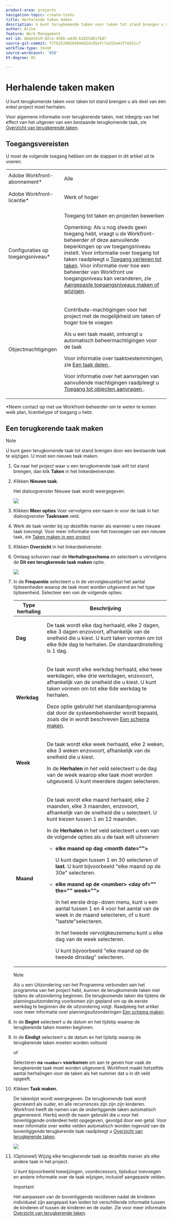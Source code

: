 ```yaml
---
product-area: projects
navigation-topic: create-tasks
title: Herhalende taken maken
description: U kunt terugkomende taken voor taken tot stand brengen u als deel van één enkel project moet herhalen.
author: Alina
feature: Work Management
exl-id: dbde5419-02ce-456b-a430-b2825d81fb87
source-git-commit: f2f825280204b56d2dc85efc7a315a4377e551c7
workflow-type: tm+mt
source-wordcount: '858'
ht-degree: 0%

---
```


# Herhalende taken maken

U kunt terugkomende taken voor taken tot stand brengen u als deel van één enkel project moet herhalen.

Voor algemene informatie over terugkerende taken, met inbegrip van het effect van het uitgeven van een bestaande terugkomende taak, zie [Overzicht van terugkerende taken](../../../manage-work/tasks/manage-tasks/recurring-tasks-overview.md).

## Toegangsvereisten

U moet de volgende toegang hebben om de stappen in dit artikel uit te voeren:

<table style="table-layout:auto"> 
 <col> 
 <col> 
 <tbody> 
  <tr> 
   <td role="rowheader">Adobe Workfront-abonnement*</td> 
   <td> <p>Alle</p> </td> 
  </tr> 
  <tr> 
   <td role="rowheader">Adobe Workfront-licentie*</td> 
   <td> <p>Werk of hoger</p> </td> 
  </tr> 
  <tr> 
   <td role="rowheader">Configuraties op toegangsniveau*</td> 
   <td> <p>Toegang tot taken en projecten bewerken</p> <p>Opmerking: Als u nog steeds geen toegang hebt, vraagt u de Workfront-beheerder of deze aanvullende beperkingen op uw toegangsniveau instelt. Voor informatie over toegang tot taken raadpleegt u <a href="../../../administration-and-setup/add-users/configure-and-grant-access/grant-access-tasks.md" class="MCXref xref">Toegang verlenen tot taken</a>. Voor informatie over hoe een beheerder van Workfront uw toegangsniveau kan veranderen, zie <a href="../../../administration-and-setup/add-users/configure-and-grant-access/create-modify-access-levels.md" class="MCXref xref">Aangepaste toegangsniveaus maken of wijzigen</a>. </p> </td> 
  </tr> 
  <tr> 
   <td role="rowheader">Objectmachtigingen</td> 
   <td> <p>Contribute-machtigingen voor het project met de mogelijkheid om taken of hoger toe te voegen</p> <p>Als u een taak maakt, ontvangt u automatisch beheermachtigingen voor de taak</p> <p> Voor informatie over taaktoestemmingen, zie <a href="../../../workfront-basics/grant-and-request-access-to-objects/share-a-task.md" class="MCXref xref">Een taak delen </a>. </p> <p>Voor informatie over het aanvragen van aanvullende machtigingen raadpleegt u <a href="../../../workfront-basics/grant-and-request-access-to-objects/request-access.md" class="MCXref xref">Toegang tot objecten aanvragen </a>.</p> </td> 
  </tr> 
 </tbody> 
</table>

&#42;Neem contact op met uw Workfront-beheerder om te weten te komen welk plan, licentietype of toegang u hebt.

## Een terugkerende taak maken

>[!NOTE]
>
>U kunt geen terugkomende taak tot stand brengen door een bestaande taak te wijzigen. U moet een nieuwe taak maken.

1. Ga naar het project waar u een terugkomende taak wilt tot stand brengen, dan klik **Taken** in het linkerdeelvenster.
1. Klikken **Nieuwe taak**.

   Het dialoogvenster Nieuwe taak wordt weergegeven.

   ![](assets/nwe-create-task-small-screen-350x272.png)

1. Klikken **Meer opties** Voer vervolgens een naam in voor de taak in het dialoogvenster **Taaknaam** veld.
1. Werk de taak verder bij op dezelfde manier als wanneer u een nieuwe taak toevoegt. Voor meer informatie over het toevoegen van een nieuwe taak, zie [Taken maken in een project](../../../manage-work/tasks/create-tasks/create-tasks-in-project.md)
1. Klikken **Overzicht** in het linkerdeelvenster.
1. Omlaag schuiven naar de **Herhalingsschema** en selecteert u vervolgens de **Dit een terugkerende taak maken** optie.

   ![](assets/recurrence-schedule-section-new-recurring-tasks-nwe-350x351.png)

1. In de **Frequentie** selecteert u in de vervolgkeuzelijst het aantal tijdseenheden waarop de taak moet worden uitgevoerd en het type tijdseenheid. Selecteer een van de volgende opties:

   <table style="table-layout:auto"> 
    <col> 
    <col> 
    <thead> 
     <tr> 
      <th>Type herhaling</th> 
      <th>Beschrijving</th> 
     </tr> 
    </thead> 
    <tbody> 
     <tr> 
      <td role="rowheader"><strong>Dag</strong> </td> 
      <td> <p>De taak wordt elke dag herhaald, elke 2 dagen, elke 3 dagen enzovoort, afhankelijk van de snelheid die u kiest. U kunt taken vormen om tot elke 6de dag te herhalen. De standaardinstelling is 1 dag. </p> </td> 
     </tr> 
     <tr> 
      <td role="rowheader"><strong>Werkdag</strong> </td> 
      <td> <p> De taak wordt elke werkdag herhaald, elke twee werkdagen, elke drie werkdagen, enzovoort, afhankelijk van de snelheid die u kiest. U kunt taken vormen om tot elke 6de werkdag te herhalen.</p> <p>Deze optie gebruikt het standaardprogramma dat door de systeembeheerder wordt bepaald, zoals die in wordt beschreven <a href="../../../administration-and-setup/set-up-workfront/configure-timesheets-schedules/create-schedules.md" class="MCXref xref">Een schema maken</a>.</p> </td> 
     </tr> 
     <tr> 
      <td role="rowheader"><strong>Week</strong> </td> 
      <td> <p> De taak wordt elke week herhaald, elke 2 weken, elke 3 weken enzovoort, afhankelijk van de snelheid die u kiest.</p> <p>In de <strong>Herhalen</strong> in het veld selecteert u de dag van de week waarop elke taak moet worden uitgevoerd. U kunt meerdere dagen selecteren. </p> </td> 
     </tr> 
     <tr> 
      <td role="rowheader"><strong>Maand</strong> </td> 
      <td> <p>De taak wordt elke maand herhaald, elke 2 maanden, elke 3 maanden, enzovoort, afhankelijk van de snelheid die u selecteert. U kunt kiezen tussen 1 en 12 maanden. </p> <p>In de <strong>Herhalen</strong> in het veld selecteert u een van de volgende opties als u de taak wilt uitvoeren:</p> 
       <ul> 
        <li> <p><strong>elke maand op dag &lt;month date=""&gt;</strong> </p> <p>U kunt dagen tussen 1 en 30 selecteren of <strong>last</strong>. U kunt bijvoorbeeld "elke maand op de 30e" selecteren. </p> </li> 
        <li> <p><strong>elke maand op de &lt;number&gt; &lt;day of="" the="" week=""&gt;</strong> </p> <p>In het eerste drop-down menu, kunt u een aantal tussen 1 en 4 voor het aantal van de week in de maand selecteren, of u kunt "laatste"selecteren. </p> <p>In het tweede vervolgkeuzemenu kunt u elke dag van de week selecteren. </p> <p>U kunt bijvoorbeeld "elke maand op de tweede dinsdag" selecteren. </p> </li> 
       </ul> </td> 
     </tr> 
    </tbody> 
   </table>

   >[!NOTE]
   >
   >Als u een Uitzondering van het Programma verbonden aan het programma van het project hebt, kunnen de terugkomende taken niet tijdens de uitzondering beginnen. De terugkomende taken die tijdens de planningsuitzondering voorkomen zijn gepland om op de eerste werkdag te beginnen die de uitzondering volgt. Raadpleeg het artikel voor meer informatie over planningsuitzonderingen [Een schema maken](../../../administration-and-setup/set-up-workfront/configure-timesheets-schedules/create-schedules.md).

1. In de **Begint** selecteert u de datum en het tijdstip waarop de terugkerende taken moeten beginnen.
1. In de **Eindigt** selecteert u de datum en het tijdstip waarop de terugkerende taken moeten worden voltooid

   of

   Selecteren **na `<number>` voorkomen** om aan te geven hoe vaak de terugkerende taak moet worden uitgevoerd. Workfront maakt hetzelfde aantal herhalingen voor de taken als het nummer dat u in dit veld opgeeft.

1. Klikken **Taak maken.**

   De takenlijst wordt weergegeven. De terugkomende taak wordt gecreeerd als ouder, en alle recurrences zijn zijn zijn kinderen. Workfront heeft de namen van de onderliggende taken automatisch gegenereerd. Hierbij wordt de naam gebruikt die u voor het bovenliggende onderdeel hebt opgegeven, gevolgd door een getal. Voor meer informatie over welke velden automatisch worden ingevuld van de bovenliggende terugkerende taak raadpleegt u [Overzicht van terugkerende taken](../../../manage-work/tasks/manage-tasks/recurring-tasks-overview.md).

   ![](assets/recurring-tasks-in-task-list-nwe-350x87.png)

1. (Optioneel) Wijzig elke terugkerende taak op dezelfde manier als elke andere taak in het project.

   U kunt bijvoorbeeld toewijzingen, voordecessors, tijdsduur toevoegen en andere informatie over de taak wijzigen, inclusief aangepaste velden.

   >[!IMPORTANT]
   >
   >Het aanpassen van de bovenliggende recidieven nadat de kinderen individueel zijn aangepast kan leiden tot verschillende informatie tussen de kinderen of tussen de kinderen en de ouder. Zie voor meer informatie [Overzicht van terugkerende taken](../../../manage-work/tasks/manage-tasks/recurring-tasks-overview.md).
